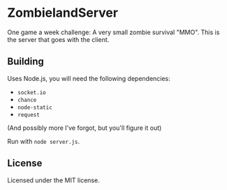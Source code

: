 # ZombielandServer
One game a week challenge: A very small zombie survival "MMO".
This is the server that goes with the client.

Building
---
Uses Node.js, you will need the following dependencies:
- `socket.io`
- `chance`
- `node-static`
- `request`

(And possibly more I've forgot, but you'll figure it out)

Run with `node server.js`.

License
---
Licensed under the MIT license.
